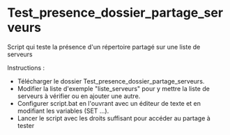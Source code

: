 # Test_presence_dossier_partage_serveurs
Script qui teste la présence d'un répertoire partagé sur une liste de serveurs

Instructions :
- Télécharger le dossier Test_presence_dossier_partage_serveurs.
- Modifier la liste d'exemple "liste_serveurs" pour y mettre la liste de serveurs à vérifier ou en ajouter une autre.
- Configurer script.bat en l'ouvrant avec un éditeur de texte et en modifiant les variables (SET ...).
- Lancer le script avec les droits suffisant pour accéder au partage à tester

